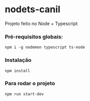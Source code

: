 # nodets-canil
Projeto feito no Node + Typescript

### Pré-requisitos globais:
`npm i -g nodemon typescript ts-node`

### Instalação 
`npm install`

### Para rodar o projeto
`npm run start-dev`